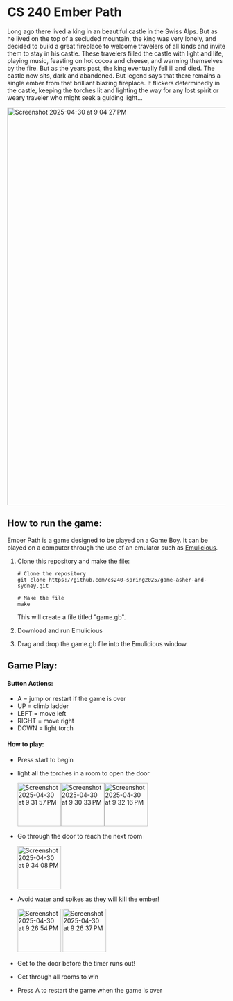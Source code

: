 # CS 240 Ember Path

Long ago there lived a king in an beautiful castle in the Swiss Alps. But as he lived on the top of a secluded mountain, the king was very lonely, and decided to build a great fireplace to welcome travelers of all kinds and invite them to stay in his castle. These travelers filled the castle with light and life, playing music, feasting on hot cocoa and cheese, and warming themselves by the fire. But as the years past, the king eventually fell ill and died. The castle now sits, dark and abandoned. But legend says that there remains a single ember from that brilliant blazing fireplace. It flickers determinedly in the castle, keeping the torches lit and lighting the way for any lost spirit or weary traveler who might seek a guiding light...

<img width="917" alt="Screenshot 2025-04-30 at 9 04 27 PM" src="https://github.com/user-attachments/assets/25c337af-757f-48ef-b6da-7cbc72ed8dbc" />

## How to run the game:

Ember Path is a game designed to be played on a Game Boy. It can be played on a computer through the use of an emulator such as [Emulicious](https://emulicious.net/).
1. Clone this repository and make the file:
   ```
   # Clone the repository
   git clone https://github.com/cs240-spring2025/game-asher-and-sydney.git

   # Make the file
   make
   ```
   This will create a file titled "game.gb". 

2. Download and run Emulicious
3. Drag and drop the game.gb file into the Emulicious window.

## Game Play:

#### Button Actions:
- A = jump or restart if the game is over
- UP = climb ladder
- LEFT = move left
- RIGHT = move right
- DOWN = light torch

#### How to play:
- Press start to begin
  
- light all the torches in a room to open the door

   <img height="100" alt="Screenshot 2025-04-30 at 9 31 57 PM" src="https://github.com/user-attachments/assets/4277c95f-5e7e-498f-8be9-b5ddb06e8cef" /><img height="100" alt="Screenshot 2025-04-30 at 9 30 33 PM" src="https://github.com/user-attachments/assets/9d2fc09b-66b9-43e9-81ea-3c417700e0f4" /><img height="100" alt="Screenshot 2025-04-30 at 9 32 16 PM" src="https://github.com/user-attachments/assets/2b4f5232-4489-468d-8d45-2d8eb7754827" />


- Go through the door to reach the next room
  
     <img height="100" alt="Screenshot 2025-04-30 at 9 34 08 PM" src="https://github.com/user-attachments/assets/2e407a5f-d8c2-4ad4-8b78-11ecc3323ea1" />

- Avoid water and spikes as they will kill the ember!

   <img height="100" alt="Screenshot 2025-04-30 at 9 26 54 PM" src="https://github.com/user-attachments/assets/7441c3e5-29d9-4c4b-9f02-9c3d7f671e01" /> <img height="100" alt="Screenshot 2025-04-30 at 9 26 37 PM" src="https://github.com/user-attachments/assets/229ca18a-2eb0-4030-bb23-c2a3bbfdba73" />

- Get to the door before the timer runs out!
- Get through all rooms to win
- Press A to restart the game when the game is over





